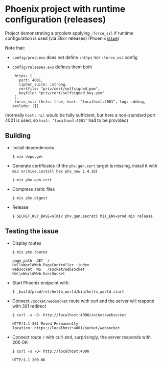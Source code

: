 # Phoenix project with runtime configuration (releases)

Project demonstrating a problem applying `:force_ssl` if runtime configuration is used (via Elixir releases) (Phoenix [issue](https://github.com/phoenixframework/phoenix/issues/3714))

Note that:

  * `config/prod.exs` does not define `:https` nor `:force_ssl` config
  * `config/releases.exs` defines them both

         https: [
           port: 4001,
           cipher_suite: :strong,
           certfile: "priv/cert/selfsigned.pem",
           keyfile: "priv/cert/selfsigned_key.pem"
         ],
         force_ssl: [hsts: true, host: "localhost:4001", log: :debug, exclude: []]

(normally `host: nil` would be fully sufficient, but here a non-standard port 4001 is used, so `host: "localhost:4001"` had to be provided)

## Building

  * Install dependencies

        $ mix deps.get

  * Generate certificates (if the `phx.gen.cert` target is missing, install it with `mix archive.install hex phx_new 1.4.16`)

        $ mix phx.gen.cert

  * Compress static files

        $ mix phx.digest

  * Release

        $ SECRET_KEY_BASE=$(mix phx.gen.secret) MIX_ENV=prod mix release

## Testing the issue

  * Display routes

        $ mix phx.routes

        page_path  GET  /                                      HelloWorldWeb.PageController :index
        websocket  WS   /socket/websocket                      HelloWorldWeb.UserSocket

  * Start Phoenix endpoint with:

        $ _build/prod/rel/hello_world/bin/hello_world start

  * Connect `/socket/websocket` route with curl and the server will respond with 301 redirect

        $ curl -s -D- http://localhost:4000/socket/websocket

        HTTP/1.1 301 Moved Permanently
        location: https://localhost:4001/socket/websocket

  * Connect route `/` with curl and, surprisingly, the server responds with 200 OK

        $ curl -s -D- http://localhost:4000

        HTTP/1.1 200 OK

